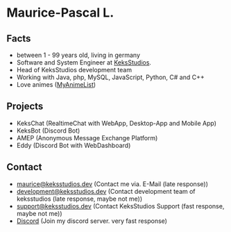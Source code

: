 # Maurice-Pascal L.
## Facts
 - between 1 - 99 years old, living in germany
 - Software and System Engineer at [KeksStudios](https://keksstudios.dev).
 - Head of KeksStudios development team
 - Working with Java, php, MySQL, JavaScript, Python, C# and C++
 - Love animes ([MyAnimeList](https://myanimelist.net/profile/MauricePascal))
 
 ## Projects
  - KeksChat (RealtimeChat with WebApp, Desktop-App and Mobile App)
  - KeksBot (Discord Bot)
  - AMEP (Anonymous Message Exchange Platform)
  - Eddy (Discord Bot with WebDashboard)

## Contact
  - maurice@keksstudios.dev (Contact me via. E-Mail (late response))
  - development@keksstudios.dev (Contact development team of keksstudios (late response, maybe not me))
  - support@keksstudios.dev (Contact KeksStudios Support (fast response, maybe not me))
  - [Discord](https://discord.gg7rHtSd7X) (Join my discord server. very fast response)
